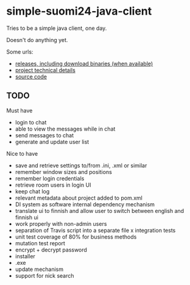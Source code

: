 simple-suomi24-java-client
==========================

Tries to be a simple java client, one day.

Doesn't do anything yet.

Some urls:

 - [releases, including download binaries (when available)](https://github.com/eis/simple-suomi24-java-client/releases)
 - [project technical details](http://eis.github.io/simple-suomi24-java-client)
 - [source code](https://github.com/eis/simple-suomi24-java-client)

TODO
----

Must have

 - login to chat
 - able to view the messages while in chat
 - send messages to chat
 - generate and update user list

Nice to have

 - save and retrieve settings to/from .ini, .xml or similar
 - remember window sizes and positions
 - remember login credentials
 - retrieve room users in login UI
 - keep chat log
 - relevant metadata about project added to pom.xml
 - DI system as software internal dependency mechanism
 - translate ui to finnish and allow user to switch between english and finnish ui
 - work properly with non-admin users
 - separation of Travis script into a separate file
 x integration tests
 - unit test coverage of 80% for business methods
 - mutation test report
 - encrypt + decrypt password
 - installer
 - .exe
 - update mechanism
 - support for nick search
